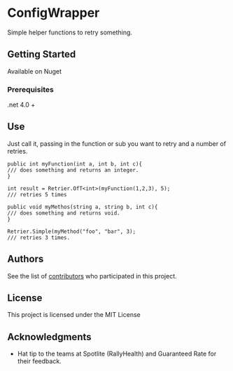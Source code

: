 # ConfigWrapper	

Simple helper functions to retry something.

## Getting Started

Available on Nuget

### Prerequisites

.net 4.0 + 

## Use

Just call it, passing in the function or sub you want to retry and a number of retries.

```
public int myFunction(int a, int b, int c){
/// does something and returns an integer.
}

int result = Retrier.OfT<int>(myFunction(1,2,3), 5);
/// retries 5 times

public void myMethos(string a, string b, int c){
/// does something and returns void.
}

Retrier.Simple(myMethod("foo", "bar", 3);
/// retries 3 times.
```

## Authors

See the list of [contributors](https://github.com/brianbegy/ConfigWrapper/contributors) who participated in this project.

## License

This project is licensed under the MIT License 

## Acknowledgments

* Hat tip to the teams at Spotlite (RallyHealth) and Guaranteed Rate for their feedback.
